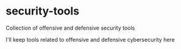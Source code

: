 # security-tools
Collection of offensive and defensive security tools

I'll keep tools related to offensive and defensive cybersecurity here
